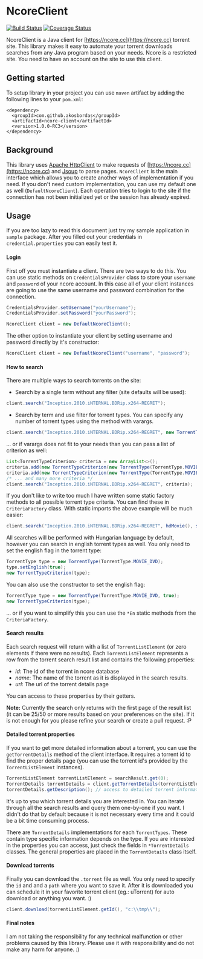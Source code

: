 # NcoreClient

[![Build Status](https://travis-ci.org/akosbordas/ncore-client.svg?branch=master)](https://travis-ci.org/akosbordas/ncore-client) [![Coverage Status](https://coveralls.io/repos/github/akosbordas/ncore-client/badge.svg?branch=master)](https://coveralls.io/github/akosbordas/ncore-client?branch=master)

NcoreClient is a Java client for [https://ncore.cc](https://ncore.cc) torrent site. This library makes it easy to automate your torrent downloads searches from any Java program based on your needs. Ncore is a restricted site. You need to have an account on the site to use this client.

## Getting started

To setup library in your project you can use `maven` artifact by adding the following lines to your `pom.xml`:

```
<dependency>
  <groupId>com.github.akosbordas</groupId>
  <artifactId>ncore-client</artifactId>
  <version>1.0.0-RC3</version>
</dependency>
```

## Background

This library uses [Apache HttpClient](http://hc.apache.org/httpcomponents-client-4.5.x/index.html) to make requests of [https://ncore.cc](https://ncore.cc) and [Jsoup](https://jsoup.org/) to parse pages. `NcoreClient` is the main interface which allows you to create another ways of implementation if you need. 
If you don't need custom implementation, you can use my default one as well (`DefaultNcoreClient`). Each operation tries to login to the site if the connection has not been initialized yet or the session has already expired.

## Usage

If you are too lazy to read this document just try my sample application in `sample` package. After you filled out your credentials in `credential.properties` you can easily test it.

#### Login

First off you must instantiate a client. There are two ways to do this. You can use static methods on `CredentialsProvider` class to store your `username` and `password` of your ncore account. In this case all of your client instances are going to use the same username and password combination for the connection.

```java
CredentialsProvider.setUsername("yourUsername");
CredentialsProvider.setPassword("yourPassword");

NcoreClient client = new DefaultNcoreClient();
```

The other option to instantiate your client by setting username and password directly by it's constructor:

```java
NcoreClient client = new DefaultNcoreClient("username", "password");
```
#### How to search

There are multiple ways to search torrents on the site:

* Search by a single term without any filter (site defaults will be used): 

```java
client.search("Inception.2010.iNTERNAL.BDRip.x264-REGRET");
```

* Search by term and use filter for torrent types. You can specify any number of torrent types using the method with varargs.  

```java
client.search("Inception.2010.iNTERNAL.BDRip.x264-REGRET", new TorrentTypeCriterion(new TorrentType(TorrentType.MOVIE_HD)), new TorrentTypeCriterion(new TorrentType(TorrentType.MOVIE_SD)) /* ... and many more criteria */);
```

... or if varargs does not fit to your needs than you can pass a list of criterion as well:

```java
List<TorrentTypeCriterion> criteria = new ArrayList<>();
criteria.add(new TorrentTypeCriterion(new TorrentType(TorrentType.MOVIE_HD)));
criteria.add(new TorrentTypeCriterion(new TorrentType(TorrentType.MOVIE_SD)));
/* ... and many more criteria */
client.search("Inception.2010.iNTERNAL.BDRip.x264-REGRET", criteria);
```

If you don't like to write too much I have written some static factory methods to all possible torrent type criteria. You can find these in `CriteriaFactory` class. With static imports the above example will be much easier:

```java
client.search("Inception.2010.iNTERNAL.BDRip.x264-REGRET", hdMovie(), sdMovie());
```
    
All searches will be performed with Hungarian language by default, however you can search in english torrent types as well. You only need to set the english flag in the torrent type:
```java
TorrentType type = new TorrentType(TorrentType.MOVIE_DVD);
type.setEnglish(true);
new TorrentTypeCriterion(type);
```
You can also use the constructor to set the english flag:
```java
TorrentType type = new TorrentType(TorrentType.MOVIE_DVD, true);
new TorrentTypeCriterion(type);
```
... or if you want to simplify this you can use the `*En` static methods from the `CriteriaFactory`.

#### Search results

Each search request will return with a list of `TorrentListElement` (or zero elements if there were no results). Each `TorrentListElement` represents a row from the torrent search result list and contains the following properties:
* *id*: The id of the torrent in ncore database
* *name*: The name of the torrent as it is displayed in the search results.
* *url*: The url of the torrent details page

You can access to these properties by their getters.

**Note:** Currently the search only returns with the first page of the result list (it can be 25/50 or more results based on your preferences on the site). If it is not enough for you please refine your search or create a pull request. :P

#### Detailed torrent properties

If you want to get more detailed information about a torrent, you can use the `getTorrentDetails` method of the client interface. It requires a torrent id to find the proper details page (you can use the torrent id's provided by the `TorrentListElement` instances).
```java
TorrentListElement torrentListElement = searchResult.get(0);
TorrentDetails torrentDetails = client.getTorrentDetails(torrentListElement.getId());
torrentDetails.getDescription(); // access to detailed torrent information such as description
``` 
It's up to you which torrent details you are interested in. You can iterate through all the search results and query them one-by-one if you want. I didn't do that by default because it is not necessary every time and it could be a bit time consuming process.

There are `TorrentDetails` implementations for each `TorrentTypes`. These contain type specific information depends on the type. If you are interested in the properties you can access, just check the fields in `*TorrentDetails` classes. The general properties are placed in the `TorrentDetails` class itself.

#### Download torrents

Finally you can download the `.torrent` file as well. You only need to specify the `id` and and a `path` where you want to save it.
After it is downloaded you can schedule it in your favorite torrent client (eg.: uTorrent) for auto download or anything you want. :)

```java
client.download(torrentListElement.getId(), "c:\\tmp\\");
``` 

#### Final notes
I am not taking the responsibility for any technical malfunction or other problems caused by this library. Please use it with responsibility and do not make any harm for anyone. :)
